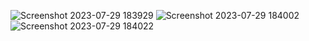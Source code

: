 ![Screenshot 2023-07-29 183929](https://github.com/abhay0933/cat-assignment/assets/127731916/63e761ae-3290-4fea-98d2-69e9605b194b)
![Screenshot 2023-07-29 184002](https://github.com/abhay0933/cat-assignment/assets/127731916/5c8cdc54-e0b7-4727-b4ad-2eded9dc4ff2)
![Screenshot 2023-07-29 184022](https://github.com/abhay0933/cat-assignment/assets/127731916/656042a6-8cd9-4402-8429-08830b87518b)
